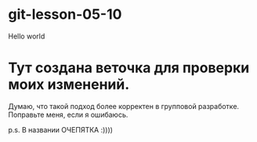 # git-lesson-05-10

Hello world

# Тут создана веточка для проверки моих изменений.

 Думаю, что такой подход более корректен в групповой разработке. Поправьте меня, если я ошибаюсь. 

 p.s. В названии ОЧЕПЯТКА :))))
